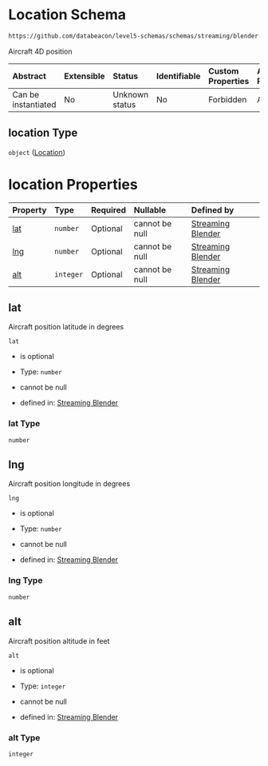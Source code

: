 # Location Schema

```txt
https://github.com/databeacon/level5-schemas/schemas/streaming/blender.schema.json#/properties/flights/properties/location
```

Aircraft 4D position

| Abstract            | Extensible | Status         | Identifiable | Custom Properties | Additional Properties | Access Restrictions | Defined In                                                                              |
| :------------------ | :--------- | :------------- | :----------- | :---------------- | :-------------------- | :------------------ | :-------------------------------------------------------------------------------------- |
| Can be instantiated | No         | Unknown status | No           | Forbidden         | Allowed               | none                | [blender.schema.json\*](../../out/streaming/blender.schema.json "open original schema") |

## location Type

`object` ([Location](blender-properties-flight-properties-location.md))

# location Properties

| Property    | Type      | Required | Nullable       | Defined by                                                                                                                                                                                                                       |
| :---------- | :-------- | :------- | :------------- | :------------------------------------------------------------------------------------------------------------------------------------------------------------------------------------------------------------------------------- |
| [lat](#lat) | `number`  | Optional | cannot be null | [Streaming Blender](blender-properties-flight-properties-location-properties-lat.md "https://github.com/databeacon/level5-schemas/schemas/streaming/blender.schema.json#/properties/flights/properties/location/properties/lat") |
| [lng](#lng) | `number`  | Optional | cannot be null | [Streaming Blender](blender-properties-flight-properties-location-properties-lng.md "https://github.com/databeacon/level5-schemas/schemas/streaming/blender.schema.json#/properties/flights/properties/location/properties/lng") |
| [alt](#alt) | `integer` | Optional | cannot be null | [Streaming Blender](blender-properties-flight-properties-location-properties-alt.md "https://github.com/databeacon/level5-schemas/schemas/streaming/blender.schema.json#/properties/flights/properties/location/properties/alt") |

## lat

Aircraft position latitude in degrees

`lat`

*   is optional

*   Type: `number`

*   cannot be null

*   defined in: [Streaming Blender](blender-properties-flight-properties-location-properties-lat.md "https://github.com/databeacon/level5-schemas/schemas/streaming/blender.schema.json#/properties/flights/properties/location/properties/lat")

### lat Type

`number`

## lng

Aircraft position longitude in degrees

`lng`

*   is optional

*   Type: `number`

*   cannot be null

*   defined in: [Streaming Blender](blender-properties-flight-properties-location-properties-lng.md "https://github.com/databeacon/level5-schemas/schemas/streaming/blender.schema.json#/properties/flights/properties/location/properties/lng")

### lng Type

`number`

## alt

Aircraft position altitude in feet

`alt`

*   is optional

*   Type: `integer`

*   cannot be null

*   defined in: [Streaming Blender](blender-properties-flight-properties-location-properties-alt.md "https://github.com/databeacon/level5-schemas/schemas/streaming/blender.schema.json#/properties/flights/properties/location/properties/alt")

### alt Type

`integer`

